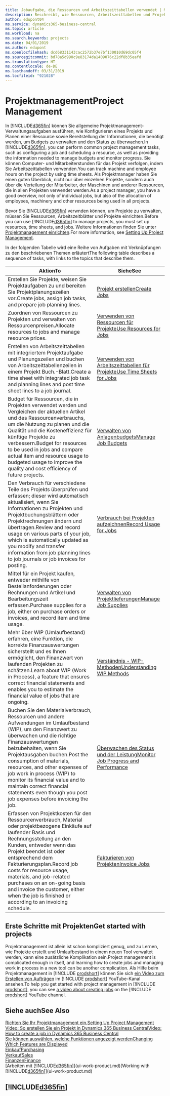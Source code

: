 ```yaml
---
title: Jobaufgabe, die Ressourcen und Arbeitszeittabellen verwendet | Microsoft Docs
description: Beschreibt, wie Ressourcen, Arbeitszeittabellen und Projekte genutzt werden, um Projekte zu verwalten.
author: edupont04
ms.service: dynamics365-business-central
ms.topic: article
ms.workload: na
ms.search.keywords: projects
ms.date: 04/01/2019
ms.author: edupont
ms.openlocfilehash: dcd68331143cac2572b37e7bf130010d69dc05f4
ms.sourcegitcommit: bd78a5d990c9e83174da1409076c22df8b35eafd
ms.translationtype: HT
ms.contentlocale: de-DE
ms.lasthandoff: 03/31/2019
ms.locfileid: "921028"
---
```

# <a name="project-management"></a><span data-ttu-id="511f0-103">Projektmanagement</span><span class="sxs-lookup"><span data-stu-id="511f0-103">Project Management</span></span>
<span data-ttu-id="511f0-104">In [!INCLUDE[d365fin](includes/d365fin_md.md)] können Sie allgemeine Projektmanagement-Verwaltungsaufgaben ausführen, wie Konfigurieren eines Projekts und Planen einer Ressource sowie Bereitstellung der Informationen, die benötigt werden, um Budgets zu verwalten und den Status zu überwachen.</span><span class="sxs-lookup"><span data-stu-id="511f0-104">In [!INCLUDE[d365fin](includes/d365fin_md.md)], you can perform common project management tasks, such as configuring a job and scheduling a resource, as well as providing the information needed to manage budgets and monitor progress.</span></span> <span data-ttu-id="511f0-105">Sie können Computer- und Mitarbeiterstunden für das Projekt verfolgen, indem Sie Arbeitszeittabellen verwenden.</span><span class="sxs-lookup"><span data-stu-id="511f0-105">You can track machine and employee hours on the project by using time sheets.</span></span> <span data-ttu-id="511f0-106">Als Projektmanager haben Sie einen guten Überblick, nicht nur über einzelnen Projekte, sondern auch über die Verteilung der Mitarbeiter, der Maschinen und anderer Ressourcen, die in allen Projekten verwendet werden.</span><span class="sxs-lookup"><span data-stu-id="511f0-106">As a project manager, you have a good overview, not only of individual jobs, but also of the allocation of employees, machinery and other resources being used in all projects.</span></span>

<span data-ttu-id="511f0-107">Bevor Sie [!INCLUDE[d365fin](includes/d365fin_md.md)] verwnden können, um Projekte zu verwalten, müssen Sie Ressourcen, Arbeitszeitblätter und Projekte einrichten.</span><span class="sxs-lookup"><span data-stu-id="511f0-107">Before you can use [!INCLUDE[d365fin](includes/d365fin_md.md)] to manage projects, you must set up resources, time sheets, and jobs.</span></span> <span data-ttu-id="511f0-108">Weitere Informationen finden Sie unter [Projektmanagement einrichten](projects-setup-projects.md).</span><span class="sxs-lookup"><span data-stu-id="511f0-108">For more information, see [Setting Up Project Management](projects-setup-projects.md).</span></span>  

<span data-ttu-id="511f0-109">In der folgenden Tabelle wird eine Reihe von Aufgaben mit Verknüpfungen zu den beschriebenen Themen erläutert</span><span class="sxs-lookup"><span data-stu-id="511f0-109">The following table describes a sequence of tasks, with links to the topics that describe them.</span></span>

| <span data-ttu-id="511f0-110">Aktion</span><span class="sxs-lookup"><span data-stu-id="511f0-110">To</span></span> | <span data-ttu-id="511f0-111">Siehe</span><span class="sxs-lookup"><span data-stu-id="511f0-111">See</span></span> |
| --- | --- |
| <span data-ttu-id="511f0-112">Erstellen Sie Projekte, weisen Sie Projektaufgaben zu und bereiten Sie Projektplanungszeilen vor.</span><span class="sxs-lookup"><span data-stu-id="511f0-112">Create jobs, assign job tasks, and prepare job planning lines.</span></span> |[<span data-ttu-id="511f0-113">Projekt erstellen</span><span class="sxs-lookup"><span data-stu-id="511f0-113">Create Jobs</span></span>](projects-how-create-jobs.md) |
| <span data-ttu-id="511f0-114">Zuordnen von Ressourcen zu Projekten und verwalten von Ressourcenpreisen.</span><span class="sxs-lookup"><span data-stu-id="511f0-114">Allocate resources to jobs and manage resource prices.</span></span> |[<span data-ttu-id="511f0-115">Verwenden von Ressourcen für Projekte</span><span class="sxs-lookup"><span data-stu-id="511f0-115">Use Resources for Jobs</span></span>](projects-how-use-resources.md) |
| <span data-ttu-id="511f0-116">Erstellen von Arbeitszeittabellen mit integriertem Projektaufgabe und Planungszeilen und buchen von Arbeitszeittabellenzeilen in einem Projekt Buch.-Blatt.</span><span class="sxs-lookup"><span data-stu-id="511f0-116">Create a time sheet with integrated job task and planning lines and post time sheet lines to a job journal.</span></span> |[<span data-ttu-id="511f0-117">Verwenden von Arbeitszeittabellen für Projekte</span><span class="sxs-lookup"><span data-stu-id="511f0-117">Use Time Sheets for Jobs</span></span>](projects-how-use-time-sheets.md) |
| <span data-ttu-id="511f0-118">Budget für Ressourcen, die in Projekten verwendet werden und Vergleichen der aktuellen Artikel und des Ressourcenverbrauchs, um die Nutzung zu planen und die Qualität und die Kosteneffizienz für künftige Projekte zu verbessern.</span><span class="sxs-lookup"><span data-stu-id="511f0-118">Budget for resources to be used in jobs and compare actual item and resource usage to budgeted usage to improve the quality and cost efficiency of future projects.</span></span> |[<span data-ttu-id="511f0-119">Verwalten von Anlagenbudgets</span><span class="sxs-lookup"><span data-stu-id="511f0-119">Manage Job Budgets</span></span>](projects-how-manage-budgets.md) |
| <span data-ttu-id="511f0-120">Den Verbrauch für verschiedene Teile des Projekts überprüfen und erfassen; dieser wird automatisch aktualisiert, wenn Sie Informationen zu Projekten und Projektbuchungsblättern oder Projektrechnungen ändern und übertragen.</span><span class="sxs-lookup"><span data-stu-id="511f0-120">Review and record usage on various parts of your job, which is automatically updated as you modify and transfer information from job planning lines to job journals or job invoices for posting.</span></span> |[<span data-ttu-id="511f0-121">Verbrauch bei Projekten aufzeichnen</span><span class="sxs-lookup"><span data-stu-id="511f0-121">Record Usage for Jobs</span></span>](projects-how-record-job-usage.md) |
| <span data-ttu-id="511f0-122">Mittel für ein Projekt kaufen, entweder mithilfe von Bestellanforderungen oder Rechnungen und Artikel und Bearbeitungszeit erfassen.</span><span class="sxs-lookup"><span data-stu-id="511f0-122">Purchase supplies for a job, either on purchase orders or invoices, and record item and time usage.</span></span> |[<span data-ttu-id="511f0-123">Verwalten von Projektlieferungen</span><span class="sxs-lookup"><span data-stu-id="511f0-123">Manage Job Supplies</span></span>](projects-how-manage-project-supplies.md) |
| <span data-ttu-id="511f0-124">Mehr über WIP (Umlaufbestand) erfahren, eine Funktion, die korrekte Finanzauswertungen sicherstellt und es Ihnen ermöglicht, den Finanzwert von laufenden Projekten zu schätzen.</span><span class="sxs-lookup"><span data-stu-id="511f0-124">Learn about WIP (Work in Process), a feature that ensures correct financial statements and enables you to estimate the financial value of jobs that are ongoing.</span></span> |[<span data-ttu-id="511f0-125">Verständnis - WIP-Methoden</span><span class="sxs-lookup"><span data-stu-id="511f0-125">Understanding WIP Methods</span></span>](projects-understanding-wip.md) |
| <span data-ttu-id="511f0-126">Buchen Sie den Materialverbrauch, Ressourcen und andere Aufwendungen im Umlaufbestand (WIP), um den Finanzwert zu überwachen und die richtige Finanzauswertungen beizubehalten, wenn Sie Projektausgaben buchen.</span><span class="sxs-lookup"><span data-stu-id="511f0-126">Post the consumption of materials, resources, and other expenses of job work in process (WIP) to monitor its financial value and to maintain correct financial statements even though you post job expenses before invoicing the job.</span></span> |[<span data-ttu-id="511f0-127">Überwachen des Status und der Leistung</span><span class="sxs-lookup"><span data-stu-id="511f0-127">Monitor Job Progress and Performance</span></span>](projects-how-monitor-progress-performance.md) |
| <span data-ttu-id="511f0-128">Erfassen von Projektkosten für den Ressourcenverbrauch, Material oder projektbezogene Einkäufe auf laufender Basis und Rechnungsstellung an den Kunden, entweder wenn das Projekt beendet ist oder entsprechend dem Fakturierungsplan.</span><span class="sxs-lookup"><span data-stu-id="511f0-128">Record job costs for resource usage, materials, and job-related purchases on an on-going basis and invoice the customer, either when the job is finished or according to an invoicing schedule.</span></span> |[<span data-ttu-id="511f0-129">Fakturieren von Projekten</span><span class="sxs-lookup"><span data-stu-id="511f0-129">Invoice Jobs</span></span>](projects-how-invoice-jobs.md) |

## <a name="get-started-with-projects"></a><span data-ttu-id="511f0-130">Erste Schritte mit Projekten</span><span class="sxs-lookup"><span data-stu-id="511f0-130">Get started with projects</span></span>

<span data-ttu-id="511f0-131">Projektmanagement ist allein ist schon kompliziert genug, und zu Lernen, wie Projekte erstellt und Umlaufbestand in einem neuen Tool verwaltet werden, kann eine zusätzliche Komplikation sein.</span><span class="sxs-lookup"><span data-stu-id="511f0-131">Project management is complicated enough in itself, and learning how to create jobs and managing work in process in a new tool can be another complication.</span></span> <span data-ttu-id="511f0-132">Als Hilfe beim Projektmanagement in [!INCLUDE [prodshort](includes/prodshort.md)] können Sie sich [ein Video zum Erstellen von Aufträgen](https://www.youtube.com/watch?v=VqaPWr7BWmw) im [!INCLUDE [prodshort](includes/prodshort.md)] YouTube-Kanal ansehen.</span><span class="sxs-lookup"><span data-stu-id="511f0-132">To help you get started with project management in [!INCLUDE [prodshort](includes/prodshort.md)], you can see [a video about creating jobs](https://www.youtube.com/watch?v=VqaPWr7BWmw) on the [!INCLUDE [prodshort](includes/prodshort.md)] YouTube channel.</span></span>  

## <a name="see-also"></a><span data-ttu-id="511f0-133">Siehe auch</span><span class="sxs-lookup"><span data-stu-id="511f0-133">See Also</span></span>

[<span data-ttu-id="511f0-134">Richten Sie Ihr Projektmanagement ein.</span><span class="sxs-lookup"><span data-stu-id="511f0-134">Setting Up Project Management</span></span>](projects-setup-projects.md)  
[<span data-ttu-id="511f0-135">Video: So erstellen Sie ein Projekt in Dynamics 365 Business Central</span><span class="sxs-lookup"><span data-stu-id="511f0-135">Video: How to create a job in Dynamics 365 Business Central</span></span>](https://www.youtube.com/watch?v=VqaPWr7BWmw)  
[<span data-ttu-id="511f0-136">Sie können auswählen, welche Funktionen angezeigt werden</span><span class="sxs-lookup"><span data-stu-id="511f0-136">Changing Which Features are Displayed</span></span>](ui-experiences.md)  
[<span data-ttu-id="511f0-137">Einkauf</span><span class="sxs-lookup"><span data-stu-id="511f0-137">Purchasing</span></span>](purchasing-manage-purchasing.md)  
[<span data-ttu-id="511f0-138">Verkauf</span><span class="sxs-lookup"><span data-stu-id="511f0-138">Sales</span></span>](sales-manage-sales.md)  
[<span data-ttu-id="511f0-139">Finanzen</span><span class="sxs-lookup"><span data-stu-id="511f0-139">Finance</span></span>](finance.md)  
<span data-ttu-id="511f0-140">[Arbeiten mit [!INCLUDE[d365fin](includes/d365fin_md.md)]](ui-work-product.md)</span><span class="sxs-lookup"><span data-stu-id="511f0-140">[Working with [!INCLUDE[d365fin](includes/d365fin_md.md)]](ui-work-product.md)</span></span>  

## [!INCLUDE[d365fin](includes/free_trial_md.md)]  
